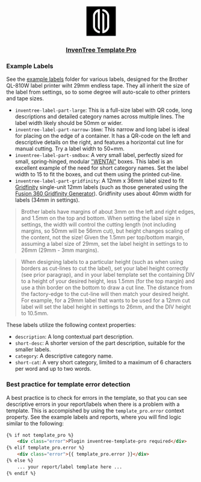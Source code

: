 <p align="center"><img src="../../../doc/images/InvenTree Template Pro Logo.png" alt="InvenTree Template Pro
Logo" width="80px"></p>

<h3 align="center">

[InvenTree Template Pro](../../../doc/README.md)

</h3>

### Example Labels

See the 
[example labels](https://github.com/cmidgley/inventree-template-pro/tree/main/inventree_template_pro/example_labels)
folder for
various labels, designed for the Brother QL-810W label printer wiht 29mm endless tape.  They all
inherit the size of the label from settings, so to some degree will auto-scale to other printers and
tape sizes.

- `inventree-label-part-large`: This is a full-size label with QR code, long descriptions and
  detailed category names across multiple lines.  The label width likely should be 50mm or wider.
- `inventree-label-part-narrow-16mm`: This narrow and long label is ideal for placing on the edge of a
  container. It has a QR-code on the left and descriptive details on the right, and features a horizontal cut line for manual cutting. Try a label width to 50+mm.
- `inventree-label-part-smdbox`: A very small label, perfectly sized for small, spring-hinged,
  modular ["WENTAI"](https://www.adafruit.com/product/427) boxes. This label is an excellent example
  of the need for short category names. Set the label width to 15 to fit the boxes, and cut them
  using the printed cut-line.
- `inventree-label-part-gridfinity`: A 12mm x 36mm label sized to fit
  [Gridfinity](https://gridfinity.xyz/) single-unit 12mm labels (such as those generated using the
  [Fusion 360 Gridfinity
  Generator](https://apps.autodesk.com/FUSION/en/Detail/Index?id=7197558650811789)).  Gridfinity
  uses about 40mm width for labels (34mm in settings).

> Brother labels have margins of about 3mm on the left and right edges, and 1.5mm on the top and
> bottom.  When setting the label size in settings, the width will control the cutting length (not
> including margins, so 50mm will be 56mm cut), but height changes scaling of the content, not the
> size!  Given the 1.5mm per top/bottom margin, assuming a label size of 29mm, set the label height
> in settings to to 26mm (29mm - 3mm margins).

> When designing labels to a particular height (such as when using borders as cut-lines to cut the
> label), set your label height correctly (see prior paragrap), and in your label template set the
> containing DIV to a height of your desired height, less 1.5mm (for the top margin) and use a thin
> border on the bottom to draw a cut line.  The distance from the factory-edge to the cut-line will
> then match your desired height.  For example, for a 29mm label that wants to be used for a 12mm
> cut label will set the label height in settings to 26mm, and the DIV height to 10.5mm.

  These labels utilize the following context properties:

  - `description`: A long contextual part description.
  - `short-desc`: A shorter version of the part description, suitable for the smaller labels.
  - `category`: A descriptive category name.
  - `short-cat`: A very short category, limited to a maximum of 6 characters per word and up to two words.


### Best practice for template error detection

A best practice is to check for errors in the template, so that you can see descriptive errors in your
report/labels when there is a problem with a template.  This is accompished by using the
`template_pro.error` context property.  See the example labels and reports, where you will find
logic similar to the following:

```html
{% if not template_pro %}
    <div class="error">Plugin inventree-template-pro required</div>
{% elif template_pro.error %}
    <div class="error">{{ template_pro.error }}</div>
{% else %}
    ... your report/label template here ...
{% endif %}
```

